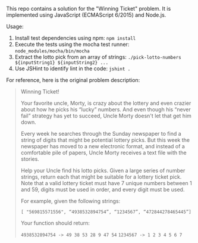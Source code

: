 This repo contains a solution for the "Winning Ticket" problem. It is implemented using JavaScript (ECMAScript 6/2015) and Node.js.

Usage:

1. Install test dependencies using npm: `npm install`
2. Execute the tests using the mocha test runner: `node_modules/mocha/bin/mocha`
3. Extract the lotto pick from an array of strings: `./pick-lotto-numbers ${inputString1} ${inputString2} ...`
4. Use JSHint to identify lint in the code: `jshint .`

For reference, here is the original problem description:

> Winning Ticket!
>
> Your favorite uncle, Morty, is crazy about the lottery and even crazier about how he picks his “lucky” numbers. And even though his “never fail” strategy has yet to succeed, Uncle Morty doesn't let that get him down.
>
> Every week he searches through the Sunday newspaper to find a string of digits that might be potential lottery picks. But this week the newspaper has moved to a new electronic format, and instead of a comfortable pile of papers, Uncle Morty receives a text file with the stories.
>
> Help your Uncle find his lotto picks. Given a large series of number strings, return each that might be suitable for a lottery ticket pick. Note that a valid lottery ticket must have 7 unique numbers between 1 and 59, digits must be used in order, and every digit must be used.
>
> For example, given the following strings:
>
> ```[ "569815571556", “4938532894754”, “1234567”, “472844278465445”]```
>
> Your function should return:
>
> ```4938532894754 -> 49 38 53 28 9 47 54```
> ```1234567 -> 1 2 3 4 5 6 7```
